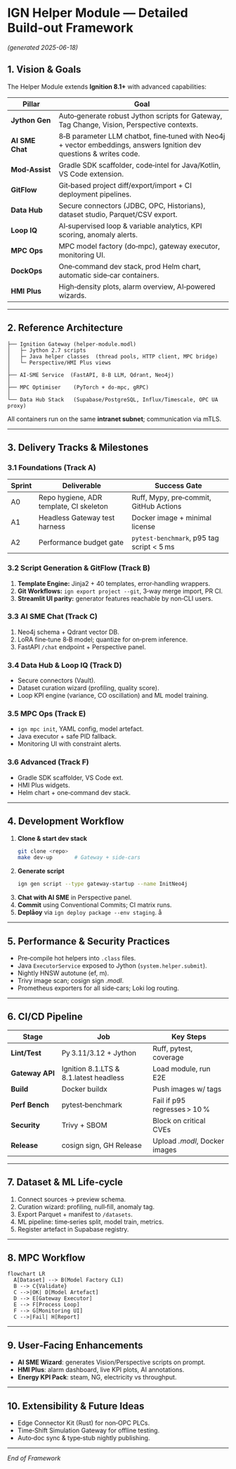 # IGN Helper Module — Detailed Build‑out Framework
*(generated 2025-06-18)*

## 1. Vision & Goals
The Helper Module extends **Ignition 8.1+** with advanced capabilities:

| Pillar | Goal |
|--------|------|
| **Jython Gen** | Auto‑generate robust Jython scripts for Gateway, Tag Change, Vision, Perspective contexts. |
| **AI SME Chat** | 8‑B parameter LLM chatbot, fine‑tuned with Neo4j + vector embeddings, answers Ignition dev questions & writes code. |
| **Mod‑Assist** | Gradle SDK scaffolder, code‑intel for Java/Kotlin, VS Code extension. |
| **GitFlow** | Git‑based project diff/export/import + CI deployment pipelines. |
| **Data Hub** | Secure connectors (JDBC, OPC, Historians), dataset studio, Parquet/CSV export. |
| **Loop IQ** | AI‑supervised loop & variable analytics, KPI scoring, anomaly alerts. |
| **MPC Ops** | MPC model factory (do‑mpc), gateway executor, monitoring UI. |
| **DockOps** | One‑command dev stack, prod Helm chart, automatic side‑car containers. |
| **HMI Plus** | High‑density plots, alarm overview, AI‑powered wizards. |

---

## 2. Reference Architecture
```
├── Ignition Gateway (helper-module.modl)
│   ├─ Jython 2.7 scripts
│   ├─ Java helper classes  (thread pools, HTTP client, MPC bridge)
│   └─ Perspective/HMI Plus views
│
├── AI‑SME Service  (FastAPI, 8‑B LLM, Qdrant, Neo4j)
│
├── MPC Optimiser    (PyTorch + do‑mpc, gRPC)
│
└── Data Hub Stack   (Supabase/PostgreSQL, Influx/Timescale, OPC UA proxy)
```

All containers run on the same **intranet subnet**; communication via mTLS.

---

## 3. Delivery Tracks & Milestones
### 3.1 Foundations (Track A)
| Sprint | Deliverable | Success Gate |
|--------|-------------|--------------|
| A0 | Repo hygiene, ADR template, CI skeleton | Ruff, Mypy, pre‑commit, GitHub Actions |
| A1 | Headless Gateway test harness | Docker image + minimal license |
| A2 | Performance budget gate | `pytest‑benchmark`, p95 tag script < 5 ms |

### 3.2 Script Generation & GitFlow (Track B)
1. **Template Engine:** Jinja2 + 40 templates, error‑handling wrappers.
2. **Git Workflows:** `ign export project --git`, 3‑way merge import, PR CI.
3. **Streamlit UI parity:** generator features reachable by non‑CLI users.

### 3.3 AI SME Chat (Track C)
1. Neo4j schema + Qdrant vector DB.
2. LoRA fine‑tune 8‑B model; quantize for on‑prem inference.
3. FastAPI `/chat` endpoint + Perspective panel.

### 3.4 Data Hub & Loop IQ (Track D)
* Secure connectors (Vault).
* Dataset curation wizard (profiling, quality score).
* Loop KPI engine (variance, CO oscillation) and ML model training.

### 3.5 MPC Ops (Track E)
* `ign mpc init`, YAML config, model artefact.
* Java executor + safe PID fallback.
* Monitoring UI with constraint alerts.

### 3.6 Advanced (Track F)
* Gradle SDK scaffolder, VS Code ext.
* HMI Plus widgets.
* Helm chart + one‑command dev stack.

---

## 4. Development Workflow
1. **Clone & start dev stack**
   ```bash
   git clone <repo>
   make dev-up       # Gateway + side-cars
   ```
2. **Generate script**
   ```bash
   ign gen script --type gateway-startup --name InitNeo4j
   ```
3. **Chat with AI SME** in Perspective panel.
4. **Commit** using Conventional Commits; CI matrix runs.
5. **Deplåoy** via `ign deploy package --env staging`.
å
---

## 5. Performance & Security Practices
* Pre‑compile hot helpers into `.class` files.
* Java `ExecutorService` exposed to Jython (`system.helper.submit`).
* Nightly HNSW autotune (ef, m).
* Trivy image scan; cosign sign *.modl*.
* Prometheus exporters for all side‑cars; Loki log routing.

---

## 6. CI/CD Pipeline
| Stage | Job | Key Steps |
|-------|-----|-----------|
| **Lint/Test** | Py 3.11/3.12 + Jython | Ruff, pytest, coverage |
| **Gateway API** | Ignition 8.1.LTS & 8.1.latest headless | Load module, run E2E |
| **Build** | Docker buildx | Push images w/ tags |
| **Perf Bench** | pytest‑benchmark | Fail if p95 regresses > 10 % |
| **Security** | Trivy + SBOM | Block on critical CVEs |
| **Release** | cosign sign, GH Release | Upload *.modl*, Docker images |

---

## 7. Dataset & ML Life‑cycle
1. Connect sources → preview schema.
2. Curation wizard: profiling, null‑fill, anomaly tag.
3. Export Parquet + manifest to `/datasets`.
4. ML pipeline: time‑series split, model train, metrics.
5. Register artefact in Supabase registry.

---

## 8. MPC Workflow
```mermaid
flowchart LR
  A[Dataset] --> B(Model Factory CLI)
  B --> C{Validate}
  C -->|OK| D[Model Artefact]
  D --> E[Gateway Executor]
  E --> F[Process Loop]
  F --> G[Monitoring UI]
  C -->|Fail| H[Report]
```

---

## 9. User‑Facing Enhancements
* **AI SME Wizard**: generates Vision/Perspective scripts on prompt.
* **HMI Plus**: alarm dashboard, live KPI plots, AI annotations.
* **Energy KPI Pack**: steam, NG, electricity vs throughput.

---

## 10. Extensibility & Future Ideas
* Edge Connector Kit (Rust) for non‑OPC PLCs.
* Time‑Shift Simulation Gateway for offline testing.
* Auto‑doc sync & type‑stub nightly publishing.

---

*End of Framework*
